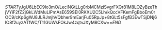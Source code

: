 $START$yJgU6LbEC9Io3mO/LeclNGtLLg0rbMCMziSvgrFXQr81M8LOZyBzeThjVYiF2fZ2jGkLWdMuLlPmAsE659SEI0RKXU2C5Lh/kQccVFKemFgBboEm0rOC9/cKp6gWJ8JLRJmjhVQbher9mEarjFu05RpJp+8tGLt5sFgfB3EwTSjDNj6lO8f2uyzATfWC/T11GUWsFOkJw4zqtvJXyM8CXw==$END$